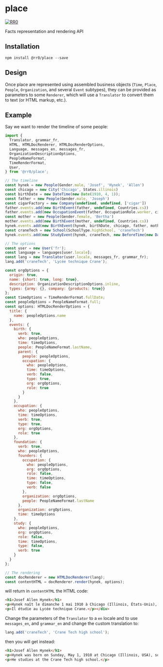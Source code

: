 # place

[![RR0](https://circleci.com/gh/RR0/place.svg?style=svg)](https://app.circleci.com/pipelines/github/RR0/place)

Facts representation and rendering API

## Installation

```
npm install @rr0/place --save
```

## Design

Once place are represented using assembled business objects
(`Time`, `Place`, `People`, `Organization`, and several `Event` subtypes), they can be provided as parameters to
some `Renderer`, which will use a `Translator` to convert them to text (or HTML markup, etc.).

## Example
Say we want to render the timeline of some people:
```js
import {
  Translator, grammar_fr,
  HTML, HTMLDocRenderer, HTMLDocRenderOptions,
  Language, messages_en, messages_fr,
  OrganizationDescriptionOptions,
  PeopleNameFormat,
  TimeRenderFormat,
  User,
} from '@rr0/place';

// The timeline
const hynek = new People(Gender.male, 'Josef', 'Hynek', 'Allen')
const chicago = new City('Chicago', States.illinois)
const birthDate = new DateTime(new Date(1910, 4, 1));
const father = new People(Gender.male, 'Joseph')
const cigarFactory = new Company(undefined, undefined, ['cigar'])
father.events.add(new BirthEvent(father, undefined, Countries.cs))
father.events.add(new OccupationEvent(father, OccupationRole.worker, cigarFactory, new BeforeTime(birthDate), Countries.cs))
const mother = new People(Gender.female, 'Bertha')
mother.events.add(new BirthEvent(mother, undefined, Countries.cs))
hynek.events.add(new BirthEvent(hynek, birthDate, chicago, father, mother))
const craneTech = new School(SchoolType.highSchool, 'craneTech')
hynek.events.add(new StudyEvent(hynek, craneTech, new BeforeTime(new DateTime(new Date(1927, 1, 1)))))

// The options
const user = new User('fr');
const language = languages[user.locale];
const lang = new Translator(user.locale, messages_fr, grammar_fr);
lang.add('craneTech', 'Lycée technique Crane');

const orgOptions = {
  origin: true,
  name: {short: true, long: true},
  description: OrganizationDescriptionOptions.inline,
  types: {army: {}, company: {products: true}}
};
const timeOptions = TimeRenderFormat.fullDate;
const peopleOptions = PeopleNameFormat.full;
const options: HTMLDocRenderOptions = {
  title: {
    name: peopleOptions.name
  },
  events: {
    birth: {
      verb: true,
      who: peopleOptions,
      time: timeOptions,
      people: PeopleNameFormat.lastName,
      parent: {
        people: peopleOptions,
        occupation: {
          who: peopleOptions,
          time: timeOptions,
          verb: false,
          type: true,
          org: orgOptions,
          role: true
        }
      }
    },
    occupation: {
      who: peopleOptions,
      time: timeOptions,
      verb: true,
      type: true,
      org: orgOptions,
      role: true
    },
    foundation: {
      verb: true,
      who: peopleOptions,
      founders: {
        occupation: {
          who: peopleOptions,
          org: orgOptions,
          role: false,
          time: timeOptions,
          type: false,
          verb: false
        },
        organization: orgOptions,
        people: PeopleNameFormat.lastName
      },
      organization: orgOptions,
      time: timeOptions
    },
    study: {
      who: peopleOptions,
      org: orgOptions,
      role: false,
      time: timeOptions,
      type: false,
      verb: true
    }
  }
};

// The rendering
const docRenderer = new HTMLDocRenderer(lang);
const contentHTML = docRenderer.render(hynek, options);
```
will return in `contentHTML` the HTML code:

```html
<h1>Josef Allen Hynek</h1>
<p>Hynek naît le dimanche 1 mai 1910 à Chicago (Illinois, États-Unis), fils de Joseph (tchécoslovaque)Joseph est ouvrier chez une société produisant des cigares et Bertha (tchécoslovaque).</p>
<p>Il étudie au Lycée technique Crane.</p></div>
```

Change the parameters of the `Translator` to a `en` locale and to use 
`messages_en`, and `grammar_en` and change the custom translation to:
```js
lang.add('craneTech', 'Crane Tech high school');
```
then you will get instead:

```html
<h1>Josef Allen Hynek</h1>
<p>Hynek was born on Sunday, May 1, 1910 at Chicago (Illinois, USA), son of Joseph (czechoslovak)Joseph is worker for a company that sells cigars and Bertha (czechoslovak).</p>
<p>He studies at the Crane Tech high school.</p>
```
